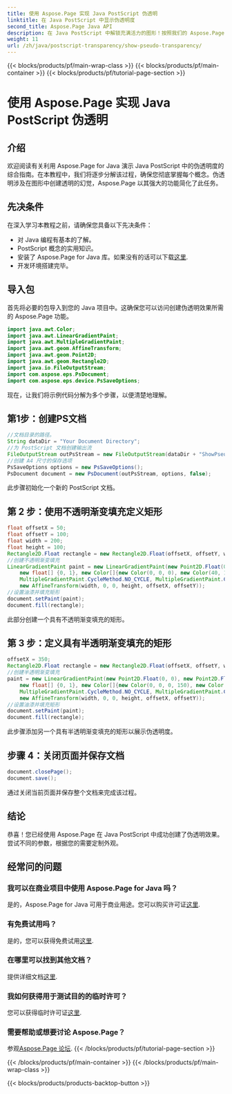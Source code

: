 ```yaml
---
title: 使用 Aspose.Page 实现 Java PostScript 伪透明
linktitle: 在 Java PostScript 中显示伪透明度
second_title: Aspose.Page Java API
description: 在 Java PostScript 中解锁充满活力的图形！按照我们的 Aspose.Page 教程逐步创建伪透明度。现在下载！
weight: 11
url: /zh/java/postscript-transparency/show-pseudo-transparency/
---
```


{{< blocks/products/pf/main-wrap-class >}}
{{< blocks/products/pf/main-container >}}
{{< blocks/products/pf/tutorial-page-section >}}

# 使用 Aspose.Page 实现 Java PostScript 伪透明

## 介绍
欢迎阅读有关利用 Aspose.Page for Java 演示 Java PostScript 中的伪透明度的综合指南。在本教程中，我们将逐步分解该过程，确保您彻底掌握每个概念。伪透明涉及在图形中创建透明的幻觉，Aspose.Page 以其强大的功能简化了此任务。
## 先决条件
在深入学习本教程之前，请确保您具备以下先决条件：
- 对 Java 编程有基本的了解。
- PostScript 概念的实用知识。
- 安装了 Aspose.Page for Java 库。如果没有的话可以下载[这里](https://releases.aspose.com/page/java/).
- 开发环境搭建完毕。
## 导入包
首先将必要的包导入到您的 Java 项目中。这确保您可以访问创建伪透明效果所需的 Aspose.Page 功能。
```java
import java.awt.Color;
import java.awt.LinearGradientPaint;
import java.awt.MultipleGradientPaint;
import java.awt.geom.AffineTransform;
import java.awt.geom.Point2D;
import java.awt.geom.Rectangle2D;
import java.io.FileOutputStream;
import com.aspose.eps.PsDocument;
import com.aspose.eps.device.PsSaveOptions;
```
现在，让我们将示例代码分解为多个步骤，以便清楚地理解。
## 第1步：创建PS文档
```java
//文档目录的路径。
String dataDir = "Your Document Directory";
//为 PostScript 文档创建输出流
FileOutputStream outPsStream = new FileOutputStream(dataDir + "ShowPseudoTransparency_outPS.ps");
//创建 A4 尺寸的保存选项
PsSaveOptions options = new PsSaveOptions();
PsDocument document = new PsDocument(outPsStream, options, false);
```
此步骤初始化一个新的 PostScript 文档。
## 第 2 步：使用不透明渐变填充定义矩形
```java
float offsetX = 50;
float offsetY = 100;
float width = 200;
float height = 100;
Rectangle2D.Float rectangle = new Rectangle2D.Float(offsetX, offsetY, width, height);
//创建不透明渐变填充
LinearGradientPaint paint = new LinearGradientPaint(new Point2D.Float(0, 0), new Point2D.Float(200, 100),
    new float[] {0, 1}, new Color[]{new Color(0, 0, 0), new Color(40, 128, 70)},
    MultipleGradientPaint.CycleMethod.NO_CYCLE, MultipleGradientPaint.ColorSpaceType.SRGB,
    new AffineTransform(width, 0, 0, height, offsetX, offsetY));
//设置油漆并填充矩形
document.setPaint(paint);
document.fill(rectangle);
```
此部分创建一个具有不透明渐变填充的矩形。
## 第 3 步：定义具有半透明渐变填充的矩形
```java
offsetX = 350;
Rectangle2D.Float rectangle = new Rectangle2D.Float(offsetX, offsetY, width, height);
//创建半透明渐变填充
paint = new LinearGradientPaint(new Point2D.Float(0, 0), new Point2D.Float(200, 100),
    new float[] {0, 1}, new Color[]{new Color(0, 0, 0, 150), new Color(40, 128, 70, 50)},
    MultipleGradientPaint.CycleMethod.NO_CYCLE, MultipleGradientPaint.ColorSpaceType.SRGB,
    new AffineTransform(width, 0, 0, height, offsetX, offsetY));
//设置油漆并填充矩形
document.setPaint(paint);
document.fill(rectangle);
```
此步骤添加另一个具有半透明渐变填充的矩形以展示伪透明度。
## 步骤 4：关闭页面并保存文档
```java
document.closePage();
document.save();
```
通过关闭当前页面并保存整个文档来完成该过程。
## 结论
恭喜！您已经使用 Aspose.Page 在 Java PostScript 中成功创建了伪透明效果。尝试不同的参数，根据您的需要定制外观。
## 经常问的问题
### 我可以在商业项目中使用 Aspose.Page for Java 吗？
是的，Aspose.Page for Java 可用于商业用途。您可以购买许可证[这里](https://purchase.aspose.com/buy).
### 有免费试用吗？
是的，您可以获得免费试用[这里](https://releases.aspose.com/).
### 在哪里可以找到其他文档？
提供详细文档[这里](https://reference.aspose.com/page/java/).
### 我如何获得用于测试目的的临时许可？
您可以获得临时许可证[这里](https://purchase.aspose.com/temporary-license/).
### 需要帮助或想要讨论 Aspose.Page？
参观[Aspose.Page 论坛](https://forum.aspose.com/c/page/39).
{{< /blocks/products/pf/tutorial-page-section >}}

{{< /blocks/products/pf/main-container >}}
{{< /blocks/products/pf/main-wrap-class >}}

{{< blocks/products/products-backtop-button >}}
